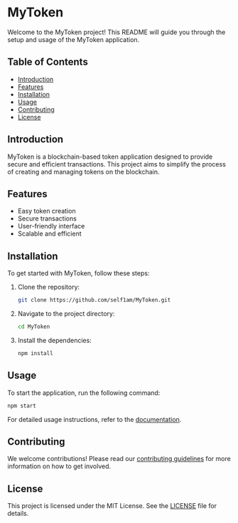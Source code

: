 # MyToken

Welcome to the MyToken project! This README will guide you through the setup and usage of the MyToken application.

## Table of Contents

- [Introduction](#introduction)
- [Features](#features)
- [Installation](#installation)
- [Usage](#usage)
- [Contributing](#contributing)
- [License](#license)

## Introduction

MyToken is a blockchain-based token application designed to provide secure and efficient transactions. This project aims to simplify the process of creating and managing tokens on the blockchain.

## Features

- Easy token creation
- Secure transactions
- User-friendly interface
- Scalable and efficient

## Installation

To get started with MyToken, follow these steps:

1. Clone the repository:
    ```bash
    git clone https://github.com/self1am/MyToken.git
    ```
2. Navigate to the project directory:
    ```bash
    cd MyToken
    ```
3. Install the dependencies:
    ```bash
    npm install
    ```

## Usage

To start the application, run the following command:
```bash
npm start
```

For detailed usage instructions, refer to the [documentation](docs/USAGE.md).

## Contributing

We welcome contributions! Please read our [contributing guidelines](CONTRIBUTING.md) for more information on how to get involved.

## License

This project is licensed under the MIT License. See the [LICENSE](LICENSE) file for details.